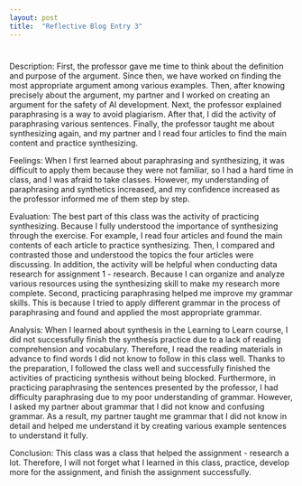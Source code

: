 ```yaml
---
layout: post
title:  "Reflective Blog Entry 3"
---
```


#
Description:
First, the professor gave me time to think about the definition and purpose of the argument. Since then, we have worked on finding the most appropriate argument among various examples. Then, after knowing precisely about the argument, my partner and I worked on creating an argument for the safety of AI development. Next, the professor explained paraphrasing is a way to avoid plagiarism. After that, I did the activity of paraphrasing various sentences. Finally, the professor taught me about synthesizing again, and my partner and I read four articles to find the main content and practice synthesizing.

Feelings: 
When I first learned about paraphrasing and synthesizing, it was difficult to apply them because they were not familiar, so I had a hard time in class, and I was afraid to take classes. However, my understanding of paraphrasing and synthetics increased, and my confidence increased as the professor informed me of them step by step.

Evaluation:
The best part of this class was the activity of practicing synthesizing. Because I fully understood the importance of synthesizing through the exercise. For example, I read four articles and found the main contents of each article to practice synthesizing. Then, I compared and contrasted those and understood the topics the four articles were discussing. In addition, the activity will be helpful when conducting data research for assignment 1 - research. Because I can organize and analyze various resources using the synthesizing skill to make my research more complete. Second, practicing paraphrasing helped me improve my grammar skills. This is because I tried to apply different grammar in the process of paraphrasing and found and applied the most appropriate grammar.

Analysis:
When I learned about synthesis in the Learning to Learn course, I did not successfully finish the synthesis practice due to a lack of reading comprehension and vocabulary. Therefore, I read the reading materials in advance to find words I did not know to follow in this class well. Thanks to the preparation, I followed the class well and successfully finished the activities of practicing synthesis without being blocked. Furthermore, in practicing paraphrasing the sentences presented by the professor, I had difficulty paraphrasing due to my poor understanding of grammar. However, I asked my partner about grammar that I did not know and confusing grammar. As a result, my partner taught me grammar that I did not know in detail and helped me understand it by creating various example sentences to understand it fully. 

Conclusion:
This class was a class that helped the assignment - research a lot. Therefore, I will not forget what I learned in this class, practice, develop more for the assignment, and finish the assignment successfully.
